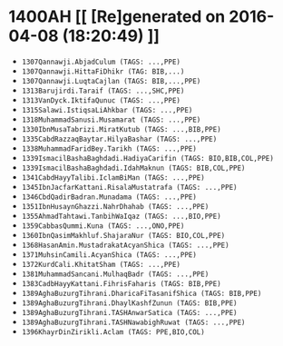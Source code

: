 # 1400AH [[ [Re]generated on 2016-04-08 (18:20:49) ]]

* `1307Qannawji.AbjadCulum (TAGS: ...,PPE)`
* `1307Qannawji.HittaFiDhikr (TAG: BIB,...)`
* `1307Qannawji.LuqtaCajlan (TAGS: BIB,...,PPE)`
* `1313Barujirdi.Taraif (TAGS: ...,SHC,PPE)`
* `1313VanDyck.IktifaQunuc (TAGS: ...,PPE)`
* `1315Salawi.IstiqsaLiAhkbar (TAGS: ...,PPE)`
* `1318MuhammadSanusi.Musamarat (TAGS: ...,PPE)`
* `1330IbnMusaTabrizi.MiratKutub (TAGS: ...,BIB,PPE)`
* `1335CabdRazzaqBaytar.HilyaBashar (TAGS: ...,PPE)`
* `1338MuhammadFaridBey.Tarikh (TAGS: ...,PPE)`
* `1339IsmacilBashaBaghdadi.HadiyaCarifin (TAGS: BIO,BIB,COL,PPE)`
* `1339IsmacilBashaBaghdadi.IdahMaknun (TAGS: BIB,COL,PPE)`
* `1341CabdHayyTalibi.IclamBiMan (TAGS: ...,PPE)`
* `1345IbnJacfarKattani.RisalaMustatrafa (TAGS: ...,PPE)`
* `1346CbdQadirBadran.Munadama (TAGS: ...,PPE)`
* `1351IbnHusaynGhazzi.NahrDhahab (TAGS: ...,PPE)`
* `1355AhmadTahtawi.TanbihWaIqaz (TAGS: ...,BIO,PPE)`
* `1359CabbasQummi.Kuna (TAGS: ...,ONO,PPE)`
* `1360IbnQasimMakhluf.ShajaraNur (TAGS: BIO,COL,PPE)`
* `1368HasanAmin.MustadrakatAcyanShica (TAGS: ...,PPE)`
* `1371MuhsinCamili.AcyanShica (TAGS: ...,PPE)`
* `1372KurdCali.KhitatSham (TAGS: ...,PPE)`
* `1381MuhammadSancani.MulhaqBadr (TAGS: ...,PPE)`
* `1383CadbHayyKattani.FihrisFaharis (TAGS: BIB,PPE)`
* `1389AghaBuzurgTihrani.DharicaFiTasanifShica (TAGS: BIB,PPE)`
* `1389AghaBuzurgTihrani.DhaylKashfZunun (TAGS: BIB,PPE)`
* `1389AghaBuzurgTihrani.TASHAnwarSatica (TAGS: ...,PPE)`
* `1389AghaBuzurgTihrani.TASHNawabighRuwat (TAGS: ...,PPE)`
* `1396KhayrDinZirikli.Aclam (TAGS: PPE,BIO,COL)`
